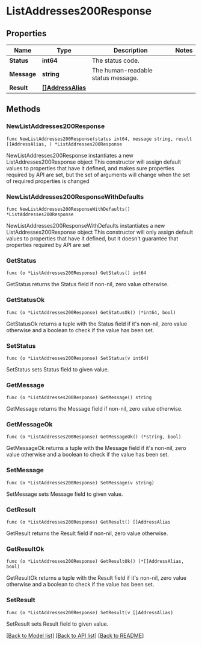 # ListAddresses200Response

## Properties

Name | Type | Description | Notes
------------ | ------------- | ------------- | -------------
**Status** | **int64** | The status code. | 
**Message** | **string** | The human-readable status message. | 
**Result** | [**[]AddressAlias**](AddressAlias.md) |  | 

## Methods

### NewListAddresses200Response

`func NewListAddresses200Response(status int64, message string, result []AddressAlias, ) *ListAddresses200Response`

NewListAddresses200Response instantiates a new ListAddresses200Response object
This constructor will assign default values to properties that have it defined,
and makes sure properties required by API are set, but the set of arguments
will change when the set of required properties is changed

### NewListAddresses200ResponseWithDefaults

`func NewListAddresses200ResponseWithDefaults() *ListAddresses200Response`

NewListAddresses200ResponseWithDefaults instantiates a new ListAddresses200Response object
This constructor will only assign default values to properties that have it defined,
but it doesn't guarantee that properties required by API are set

### GetStatus

`func (o *ListAddresses200Response) GetStatus() int64`

GetStatus returns the Status field if non-nil, zero value otherwise.

### GetStatusOk

`func (o *ListAddresses200Response) GetStatusOk() (*int64, bool)`

GetStatusOk returns a tuple with the Status field if it's non-nil, zero value otherwise
and a boolean to check if the value has been set.

### SetStatus

`func (o *ListAddresses200Response) SetStatus(v int64)`

SetStatus sets Status field to given value.


### GetMessage

`func (o *ListAddresses200Response) GetMessage() string`

GetMessage returns the Message field if non-nil, zero value otherwise.

### GetMessageOk

`func (o *ListAddresses200Response) GetMessageOk() (*string, bool)`

GetMessageOk returns a tuple with the Message field if it's non-nil, zero value otherwise
and a boolean to check if the value has been set.

### SetMessage

`func (o *ListAddresses200Response) SetMessage(v string)`

SetMessage sets Message field to given value.


### GetResult

`func (o *ListAddresses200Response) GetResult() []AddressAlias`

GetResult returns the Result field if non-nil, zero value otherwise.

### GetResultOk

`func (o *ListAddresses200Response) GetResultOk() (*[]AddressAlias, bool)`

GetResultOk returns a tuple with the Result field if it's non-nil, zero value otherwise
and a boolean to check if the value has been set.

### SetResult

`func (o *ListAddresses200Response) SetResult(v []AddressAlias)`

SetResult sets Result field to given value.



[[Back to Model list]](../README.md#documentation-for-models) [[Back to API list]](../README.md#documentation-for-api-endpoints) [[Back to README]](../README.md)


